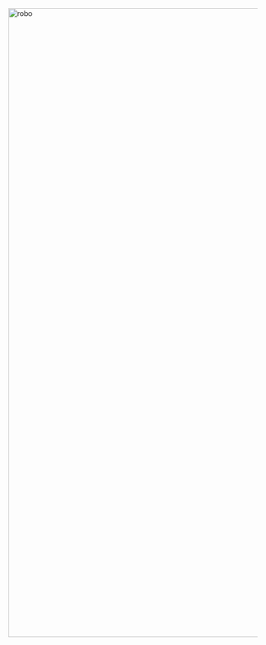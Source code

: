 

<img width="1267" alt="robo" src="https://user-images.githubusercontent.com/124174603/225361764-16493c9f-467b-48d3-8d9b-48845a035509.png">
